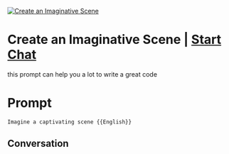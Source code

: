 
[![Create an Imaginative Scene](https://flow-prompt-covers.s3.us-west-1.amazonaws.com/icon/Minimalist/i8.png)](https://gptcall.net/chat.html?data=%7B%22contact%22%3A%7B%22id%22%3A%22VqKmnIzE5x9nL-uGRhGdJ%22%2C%22flow%22%3Atrue%7D%7D)
# Create an Imaginative Scene | [Start Chat](https://gptcall.net/chat.html?data=%7B%22contact%22%3A%7B%22id%22%3A%22VqKmnIzE5x9nL-uGRhGdJ%22%2C%22flow%22%3Atrue%7D%7D)
this prompt can help you a lot to write a great code

# Prompt

```
Imagine a captivating scene {{English}}
```

## Conversation




